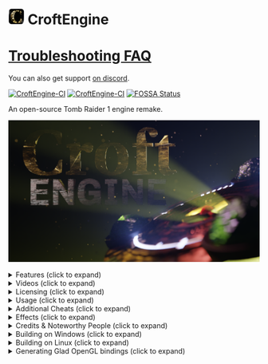 # ![CroftEngine logo](./share/logo_32.png) CroftEngine

# [Troubleshooting FAQ](https://github.com/stohrendorf/CroftEngine/wiki/FAQ)

You can also get support [on discord](https://discord.gg/FRAVaBZbY5).

[![CroftEngine-CI](https://github.com/stohrendorf/CroftEngine/actions/workflows/ci.yml/badge.svg)](https://github.com/stohrendorf/CroftEngine/actions/workflows/ci.yml)
[![CroftEngine-CI](https://github.com/stohrendorf/CroftEngine/actions/workflows/codeql.yml/badge.svg)](https://github.com/stohrendorf/CroftEngine/actions/workflows/codeql.yml)
[![FOSSA Status](https://app.fossa.io/api/projects/git%2Bgithub.com%2Fstohrendorf%2FCroftEngine.svg?type=shield)](https://app.fossa.io/projects/git%2Bgithub.com%2Fstohrendorf%2FCroftEngine?ref=badge_shield)

An open-source Tomb Raider 1 engine remake.

![CroftEngine logo](./share/splash.png)

<details>
<summary>Features (click to expand)</summary>

## Native Controller Support

![Native Controller Support](./readme-assets/controller-config.jpg)

## Native Glidos Texture Pack Support

![Native Glidos Texture Pack Support](./readme-assets/glidos-pack.jpg)

## Easy Setup Wizard

![Easy Setup Wizard](./readme-assets/setup-wizard.jpg)

## Customisable Graphics

![Customisable Graphics](./readme-assets/graphics-settings.jpg)

## Extensive Statistics

![Extensive Statistics](./readme-assets/stats.jpg)

## New Immersive Water

![New Immersive Water](./readme-assets/water.jpg)

## Ghosts - Race Against Yourself!

![Ghosts - Race Against Yourself!](./readme-assets/ghost.jpg)
</details>

<details>
<summary>Videos (click to expand)</summary>

## Tomb Raider: Croft Engine (JayStation & KittyPi3.14)

[![Edison Engine Showcase Trailer](https://img.youtube.com/vi/7OZjvZ1CtE4/0.jpg)](https://www.youtube.com/watch?v=7OZjvZ1CtE4)

## Showcase Trailer (Raina Audron)

[![Edison Engine Showcase Trailer](https://img.youtube.com/vi/IAA6ILvQ4Uw/0.jpg)](https://www.youtube.com/watch?v=IAA6ILvQ4Uw)

## The Lost Valley Playthrough (Raina Audron)

[![The Lost Valley Playthrough in Edison Engine](https://img.youtube.com/vi/o8FEo1QU1QM/0.jpg)](https://www.youtube.com/watch?v=o8FEo1QU1QM)

## EdisonEngine - Tomb Raider, Enhanced! w/ developer commentary \[Beta 10\] \[PC\] \[Stream Archive\] (Dfactor Longplays)

[![EdisonEngine - Tomb Raider, Enhanced! w/ developer commentary \[Beta 10\] \[PC\] \[Stream Archive\]](https://img.youtube.com/vi/ayMPVAKTMWI/0.jpg)](https://www.youtube.com/watch?v=ayMPVAKTMWI)
</details>

<details>
<summary>Licensing (click to expand)</summary>

CroftEngine is an open-source engine distributed under LGPLv3 license, which means that ANY part of the source code
must be open-source as well.

[![FOSSA Status](https://app.fossa.io/api/projects/git%2Bgithub.com%2Fstohrendorf%2FCroftEngine.svg?type=large)](https://app.fossa.io/projects/git%2Bgithub.com%2Fstohrendorf%2FCroftEngine?ref=badge_large)
</details>

<details>
<summary>Usage (click to expand)</summary>

**Avoid installing in the same folder as the original game.** Otherwise, weird stuff may happen. CroftEngine
pull in the data it needs from your original game data location. After you can confirm CroftEngine works, it
is safe to delete the original Tomb Raider installation, as CroftEngine doesn't need that anymore to run.

> *A user manual has been kindly provided by Raina
Audron [here](https://drive.google.com/file/d/1iRz4Svdi_dhmlDNFYeZqyP-wfApWhDoN/view)*.

> ***Please note that as of Beta 15 a setup assistant is included that should start if anything is missing.***

1. Get the most recent release from [here](https://github.com/stohrendorf/CroftEngine/releases). It is recommended to
   use the installer in Windows. For openSUSE users, the engine is available for most distribution versions in the
   "Games" repository.
2. You will possibly encounter bugs or strange oddities. Please don't think too much, report them immediately in
   the [issue tracker](https://github.com/stohrendorf/CroftEngine/issues) here. I can't fix things I'm not aware of. If
   possible, attach screenshots (which are by default bound to F12) and instructions how to toggle that bug. If you
   can't reproduce the bug, at least try to be as specific as you can when describing the bug. Any information I can
   gather is in fact helpful to nail that bug down.
3. You need soundtrack files, grab them from [here](https://opentomb.earvillage.net/).
4. On Windows, navigate to `%LOCALAPPDATA%` and create a directory `croftengine` there; on Linux, navigate
   to `~/.local/share` and create a directory `croftengine` there.
5. Ensure your the files in the newly created directory look something like this:
   ```
   croftengine
   └ data
     └ tr1
       ├ AUDIO
       │ ├ 002.ogg
       │ ├ 003.ogg
       │ └ ...
       ├ DATA
       │ ├ CUT1.PHD
       │ ├ CUT2.PHD
       │ └ ...
       └ FMV
         ├ CAFE.RPL
         ├ CANYON.RPL
         └ ...
   ```
6. You should now be able to run CroftEngine. If something bad happens as mentioned above, or something doesn't work as
   expected, use the "Bug Report" action, usually bound to F1. This will create a time-stamped folder in your user data
   dir, including a screenshot, a save of your game when you used that action, and a series of log files. Have these
   files ready when you want help, as they greatly improve chances of diagnosing the problem.
7. The default keybindings are WASD for movement Q and E for stepping left and right, Space for jump, Shift for walking,
   X for rolling, Ctrl for Action, 1 for drawing pistols, 2 for shotguns, 3 for uzis and 4 for magnums. You can consume
   small medi packs by pressing 5, and large ones by pressing 6. Quicksaves and loading them can be done using F5 and
   F6. You can take screenshots by pressing F12. The menu can be opened using Esc, and videos can be skipped using Esc.

</details>

<details>
<summary>Additional Cheats (click to expand)</summary>

Additionally to the standard cheats (step forward, step backwards, rotate slightly more than 1.5 rotations, and jump
forward/backward), there are two additional cheats.

1. If the final move is a left jump, you will get 5 small and 5 large medi packs. The successful application of this
   cheat will be confirmed with Lara sighing.
2. If the final move is a right jump, every enemy's health in the level will be halved. The successful application of
   this cheat will be confirmed with a shotgun shooting sound.

</details>

<details>
<summary>Effects (click to expand)</summary>

*Reference*
![Reference](./readme-assets/effects/reference.png)

*Anisotropy disabled* - look at the snow on the wall to the right
![Anisotropy disabled](./readme-assets/effects/anisotropy-off.png)

*Bilinear filtering* - blurs the textures
![Bilinear filtering](./readme-assets/effects/bilinear-filtering.png)

*Bloom* - bright areas will slightly spread their light to neighboring areas
![Bloom](./readme-assets/effects/bloom.png)

*Brightness*
![Brightness](./readme-assets/effects/brightness.png)

*Contrast*
![Contrast](./readme-assets/effects/contrast.png)

*CRT Version 1*
![CRT Version 1](./readme-assets/effects/crt1.png)

*CRT Version 2*
![CRT Version 2](./readme-assets/effects/crt2.png)

*Dust Particles disabled* - the reference has Dust Particles enabled, this is how it looks when it's turned off
![Dust Particles](./readme-assets/effects/dust-off.png)

*Partial Dynamic Lighting*
![Partial Dynamic Lighting](./readme-assets/effects/dyn-light-partial.png)

*Mostly Dynamic Lighting*
![Mostly Dynamic Lighting](./readme-assets/effects/dyn-light-mostly.png)

*Full Dynamic Lighting*
![Full Dynamic Lighting](./readme-assets/effects/dyn-light-full.png)

*Edge Outlining*
![Edge Outlining](./readme-assets/effects/edge-outline.png)

*Film Grain* - barely visible in-game
![Film Grain](./readme-assets/effects/film-grain.png)

*FXAA disabled* - anti-aliasing, this is how it looks when disabled
![FXAA](./readme-assets/effects/fxaa-off.png)

*HBAO disabled* - darkens corners, look at the snow where the floor hits a wall, this is how it looks when disabled
![HBAO](./readme-assets/effects/hbao-off.png)

*Lens Distortion*
![Lens Distortion](./readme-assets/effects/lens-distortion.png)

*Muzzle Flash Lighting*
![Muzzle Flash Lighting](./readme-assets/effects/muzzle-flashes.png)

*Render Scale half* and *UI Scale* - half render scale, UI Scale is the same, but only affects the UI
![Render Scale](./readme-assets/effects/render-scale-half.png)

*Shadow Quality disabled* - improves performance when disabled, but reduces the visual quality
![Shadow Quality](./readme-assets/effects/shadows-low.png)

*Velvia* - increases color saturation
![Velvia](./readme-assets/effects/velvia.png)

*Depth of Field* - slightly blurs everything outside the focus point, which is at the center of the screen
![Velvia](./readme-assets/effects/dof.png)

</details>

<details>
<summary>Credits & Noteworthy People (click to expand)</summary>

The following people deserve some noteworthy credit.

* Raina Audron for creating the first YouTube videos and writing the user manual.
* [Martin Hauke](https://build.opensuse.org/users/mnhauke) for being the package maintainer of the openSUSE packages.
* [Liinx86](https://www.twitch.tv/liinx86) for being the world's first streamer streaming CroftEngine on twitch; also
  gave the idea for the Ghost feature.
* Liinx86 *again* for being the first person of playing from start to finish. A summary of the stream can be
  found [here](https://www.youtube.com/watch?v=P20YoVw2W6E), courtesy
  of [jaaystation](https://www.twitch.tv/jaaystation).
* [Tomb_of_Ash](https://www.twitch.tv/tomb_of_ash) for being the second streamer.
* [Dfactor Longplays](https://www.youtube.com/channel/UCwLhYb4QDAzQfzbhAHGKjgQ) for showing that the Corner Bug works.
* All testers reporting bugs.
* Every contributor.
* All players.

The following people did extensive work on the [OpenTomb engine](http://opentomb.github.io/), which was the starting
point for CroftEngine. Although CroftEngine is a complete re-write with negligible remnants of OpenTomb's code base
and pretty much different goals, you can see the commit history of OpenTomb in this repository. Because of that - and
because I want to be grateful - I'd like to give credit to the OpenTomb contributors.

* [TeslaRus](https://github.com/TeslaRus): main developer.
* [Cochrane](https://github.com/Cochrane): renderer rewrites and optimizing, Mac OS X support.
* [Gh0stBlade](https://github.com/Gh0stBlade): renderer add-ons, shader port, gameflow implementation, state control
  fix-ups, camera and AI programming.
* [Lwmte](https://github.com/Lwmte): state and scripting fix-ups, controls, GUI and audio modules, trigger and entity
  system rewrites.
* Nickotte: interface programming, ring inventory implementation, camera fix-ups.
* [pmatulka](https://github.com/pmatulka): Linux port and testing.
* [richardba](https://github.com/richardba): Github migration, Github repo maintenance, website design.
* [Saracen](https://github.com/Saracen): room and static mesh lighting.
* [T4Larson](https://github.com/T4Larson): general stability patches and bugfixing.
* [vobject](https://github.com/vobject): nightly builds, maintaining general compiler compatibility.
* [vvs-](https://github.com/vvs-): testing, feedback, bug report.
* [xproger](https://github.com/xproger): documentation updates.
* [Banderi](https://github.com/Banderi): documentation, bugfixing.
* [gabrielmtzcarrillo](https://github.com/gabrielmtzcarrillo): entity shader work.
* [filfreire](https://github.com/filfreire): documentation.

Additional contributions from: Ado Croft (extensive testing), E. Popov (TRN caustics shader port), godmodder (general
help), jack9267 (vt loader optimization), meta2tr (testing and bugtracking), shabtronic (renderer fix-ups), Tonttu (
console patch) and xythobuz (additional Mac patches).

Translations by: Joey79100 (French), Nickotte (Italian), Lwmte (Russian), SuiKaze Raider (Spanish).
</details>

<details>
<summary>Building on Windows (click to expand)</summary>

Do a `git submodule update --init --recursive`.

CroftEngine uses [vcpkg](https://github.com/Microsoft/vcpkg) **on Windows**; refer to its documentation for basic usage,
but the only
thing you need is to call cmake with
`-DCMAKE_TOOLCHAIN_FILE=C:/devel/vcpkg/scripts/buildsystems/vcpkg.cmake` (adjust path as necessary).

This is the list of the required libraries to be installed with `vcpkg install` (remember to set the target triplet as
necessary, e.g. `vcpkg install boost:x64-windows`):

* boost
* glfw3
* libpng
* openal-soft
* opengl
* freetype
* ffmpeg
* utfcpp
* gettext\[tools]
* libarchive
* libjpeg-turbo

...or use this, and adjust the triplet:
> `vcpkg install --triplet x64-windows boost glfw3 libpng openal-soft opengl freetype ffmpeg utfcpp gettext[tools] libarchive libjpeg-turbo`

An installation of [Qt 5](https://www.qt.io) is also necessary; as manually downloading and installing this
package is usually faster than letting it build through vcpkg, it is not included in the above list. If you don't want
to register for a Qt online account, you have to build it yourself, though, by installing the `qt5` and
`qt5-translations` vcpkg packages.

Finally, you need a [Python 3](https://www.python.org) installation; the one provided by vcpkg does not work. The
minimum supported version is Python 3.6, the Windows releases ship with Python 3.8. Other versions are not tested. To
build CroftEngine on Windows with an external Python installation, you need to add the variable `Python3_ROOT` pointing
to the installation root, e.g. using the command line with `-DPython3_ROOT=E:\Python38` or adding a path variable in the
ui.
</details>

<details>
<summary>Building on Linux (click to expand)</summary>

Do a `git submodule update --init --recursive`.

CroftEngine will download and cache some 3rd party libraries which are uncommon or usually outdated on today's popular
Linux distributions.

This is the list of the required libraries to be installed (these are *not* package names, but should be similar):

* boost
* glfw3
* libpng
* openal-soft
* opengl
* freetype
* ffmpeg
* utfcpp
* gettext
* libarchive
* libjpeg-turbo
* qt5
* python3 >= 3.6

You can have a look at
the [openSUSE RPM spec](https://build.opensuse.org/package/view_file/games/croftengine/croftengine.spec) for RPM-based
packages or the [CI file](https://github.com/stohrendorf/CroftEngine/blob/master/.github/workflows/ci.yml) for
Debian-based packages.
Depending on your distribution, the package names may differ.

Then follow the common `cmake` steps to build, i.e. `mkdir build && cd build && cmake .. && make`.
</details>

<details>
<summary>Generating Glad OpenGL bindings (click to expand)</summary>

**Warning!** The [Glad](https://glad.dav1d.de/) bindings have been manually patched to always try to load
the `GL_ARB_bindless_texture` extension, regardless of whether `GL_EXTENSIONS` reports it or not. This is to allow
debugging with [RenderDoc](https://github.com/baldurk/renderdoc/).

See [src/soglb/glad-patches.md](./src/soglb/glad-patches.md) for the applied patches.

### Generator Settings

Use the following settings to generate the bindings:

* OpenGL version 4.5, core profile
* No loader generation
* Do not omit KHR
* Local files
* Extensions:
    * GL_ARB_bindless_texture
    * GL_ARB_texture_filter_anisotropic
    * GL_EXT_texture_filter_anisotropic
    * GL_AMD_debug_output

</details>
